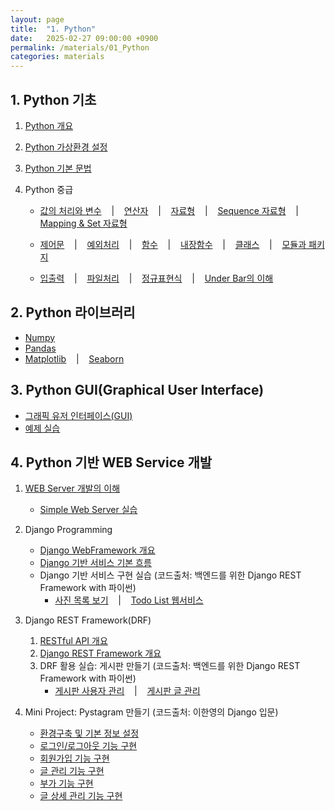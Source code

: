 ```yaml
---
layout: page
title:  "1. Python"
date:   2025-02-27 09:00:00 +0900
permalink: /materials/01_Python
categories: materials
---
```


## **1. Python 기초**

1. [Python 개요](/materials/S01-01-01-00_Python_Overview)

2. [Python 가상환경 설정](/materials/S01-01-02-00_Virtual_Environment)

3. [Python 기본 문법](https://colab.research.google.com/github/SkyLectures/LectureMaterials/blob/main/Part01_Python/S01-01-03-001_Basic.ipynb)

4. Python 중급

    - [값의 처리와 변수](https://colab.research.google.com/github/SkyLectures/LectureMaterials/blob/main/Part01_Python/S01-01-03-002_Variables.ipynb)
    &nbsp;&nbsp;&nbsp;|&nbsp;&nbsp;&nbsp;
    [연산자](https://colab.research.google.com/github/SkyLectures/LectureMaterials/blob/main/Part01_Python/S01-01-03-005_Operators.ipynb)
    &nbsp;&nbsp;&nbsp;|&nbsp;&nbsp;&nbsp;
    [자료형](https://colab.research.google.com/github/SkyLectures/LectureMaterials/blob/main/Part01_Python/S01-01-03-004_DataType.ipynb)
    &nbsp;&nbsp;&nbsp;|&nbsp;&nbsp;&nbsp;
    [Sequence 자료형](https://colab.research.google.com/github/SkyLectures/LectureMaterials/blob/main/Part01_Python/S01-01-03-006_Sequence_DataType.ipynb)
    &nbsp;&nbsp;&nbsp;|&nbsp;&nbsp;&nbsp;
    [Mapping & Set 자료형](https://colab.research.google.com/github/SkyLectures/LectureMaterials/blob/main/Part01_Python/S01-01-03-007_Mapping_Set_DataType.ipynb)

    - [제어문](https://colab.research.google.com/github/SkyLectures/LectureMaterials/blob/main/Part01_Python/S01-01-03-008_Control_Statements.ipynb)
    &nbsp;&nbsp;&nbsp;|&nbsp;&nbsp;&nbsp;
    [예외처리](https://colab.research.google.com/github/SkyLectures/LectureMaterials/blob/main/Part01_Python/S01-01-03-013_Exceptions.ipynb)
    &nbsp;&nbsp;&nbsp;|&nbsp;&nbsp;&nbsp;
    [함수](https://colab.research.google.com/github/SkyLectures/LectureMaterials/blob/main/Part01_Python/S01-01-03-009_Functions.ipynb)
    &nbsp;&nbsp;&nbsp;|&nbsp;&nbsp;&nbsp;
    [내장함수](https://colab.research.google.com/github/SkyLectures/LectureMaterials/blob/main/Part01_Python/S01-01-03-010_Built-in_Functions.ipynb)
    &nbsp;&nbsp;&nbsp;|&nbsp;&nbsp;&nbsp;
    [클래스](https://colab.research.google.com/github/SkyLectures/LectureMaterials/blob/main/Part01_Python/S01-01-03-011_Classes.ipynb)
    &nbsp;&nbsp;&nbsp;|&nbsp;&nbsp;&nbsp;
    [모듈과 패키지](https://colab.research.google.com/github/SkyLectures/LectureMaterials/blob/main/Part01_Python/S01-01-03-012_Modules_Packages.ipynb)

    - [입출력](https://colab.research.google.com/github/SkyLectures/LectureMaterials/blob/main/Part01_Python/S01-01-03-014_Inputs_Outputs.ipynb)
    &nbsp;&nbsp;&nbsp;|&nbsp;&nbsp;&nbsp;
    [파일처리](https://colab.research.google.com/github/SkyLectures/LectureMaterials/blob/main/Part01_Python/S01-01-03-015_File_Handling.ipynb)
    &nbsp;&nbsp;&nbsp;|&nbsp;&nbsp;&nbsp;
    [정규표현식](https://colab.research.google.com/github/SkyLectures/LectureMaterials/blob/main/Part01_Python/S01-01-03-016_Regular_Expressions.ipynb)
    &nbsp;&nbsp;&nbsp;|&nbsp;&nbsp;&nbsp;
    [Under Bar의 이해](https://colab.research.google.com/github/SkyLectures/LectureMaterials/blob/main/Part01_Python/S01-01-03-003_UnderBar.ipynb)


## **2. Python 라이브러리**

- [Numpy](https://colab.research.google.com/github/SkyLectures/LectureMaterials/blob/main/Part01_Python/S01-02-01_Numpy.ipynb)
- [Pandas](https://colab.research.google.com/github/SkyLectures/LectureMaterials/blob/main/Part01_Python/S01-02-02_Pandas.ipynb)
- [Matplotlib](https://colab.research.google.com/github/SkyLectures/LectureMaterials/blob/main/Part01_Python/S01-02-03_Matplotlib.ipynb)
&nbsp;&nbsp;&nbsp;|&nbsp;&nbsp;&nbsp;
[Seaborn](https://colab.research.google.com/github/SkyLectures/LectureMaterials/blob/main/Part01_Python/S01-02-04_Seaborn.ipynb)


## **3. Python GUI(Graphical User Interface)**

- [그래픽 유저 인터페이스(GUI)](https://colab.research.google.com/github/SkyLectures/LectureMaterials/blob/main/Part01_Python/S01-01-03-021_GUI.ipynb)
- [예제 실습](https://colab.research.google.com/github/SkyLectures/LectureMaterials/blob/main/Part01_Python/S01-01-03-022_Examples.ipynb)


## **4. Python 기반 WEB Service 개발**

1. [WEB Server 개발의 이해](/materials/S01-04-01-00_Web_Service_Development_Overview)
    - [Simple Web Server 실습](https://colab.research.google.com/github/SkyLectures/LectureMaterials/blob/main/Part01_Python/S01-04-01-01_Simple_Web_Server.ipynb)

2. Django Programming
    - [Django WebFramework 개요](https://colab.research.google.com/github/SkyLectures/LectureMaterials/blob/main/Part01_Python/S01-04-02-01_Django_Overview.ipynb)
    - [Django 기반 서비스 기본 흐름](https://colab.research.google.com/github/SkyLectures/LectureMaterials/blob/main/Part01_Python/S01-04-02-02_Django_Basic_Service.ipynb)
    - Django 기반 서비스 구현 실습 (코드출처: 백엔드를 위한 Django REST Framework with 파이썬)
        - [사진 목록 보기](https://colab.research.google.com/github/SkyLectures/LectureMaterials/blob/main/Part01_Python/S01-04-02-03_Django_Picture_List.ipynb)
            &nbsp;&nbsp;&nbsp;|&nbsp;&nbsp;&nbsp;
            [Todo List 웹서비스](https://colab.research.google.com/github/SkyLectures/LectureMaterials/blob/main/Part01_Python/S01-04-02-04_Django_Todo_List.ipynb)

3. Django REST Framework(DRF)
    1. [RESTful API 개요](https://colab.research.google.com/github/SkyLectures/LectureMaterials/blob/main/Part01_Python/S01-04-03-01_RESTful_API_Overview.ipynb)
    2. [Django REST Framework 개요](https://colab.research.google.com/github/SkyLectures/LectureMaterials/blob/main/Part01_Python/S01-04-03-02_DRF_Overview.ipynb)
    3. DRF 활용 실습: 게시판 만들기 (코드출처: 백엔드를 위한 Django REST Framework with 파이썬)
        - [게시판 사용자 관리](https://colab.research.google.com/github/SkyLectures/LectureMaterials/blob/main/Part01_Python/S01-04-03-03_01-DRF_BBS_Users.ipynb)
            &nbsp;&nbsp;&nbsp;|&nbsp;&nbsp;&nbsp;
            [게시판 글 관리](https://colab.research.google.com/github/SkyLectures/LectureMaterials/blob/main/Part01_Python/S01-04-03-03_02-DRF_BBS_Posts.ipynb)

4. Mini Project: Pystagram 만들기 (코드출처: 이한영의 Django 입문)
    - [환경구축 및 기본 정보 설정](/materials/S01-04-03-04_01-WebService_Pystagram_01)
    - [로그인/로그아웃 기능 구현](/materials/S01-04-03-04_02-WebService_Pystagram_02)
    - [회원가입 기능 구현](/materials/S01-04-03-04_03-WebService_Pystagram_03)
    - [글 관리 기능 구현](/materials/S01-04-03-04_04-WebService_Pystagram_04)
    - [부가 기능 구현](/materials/S01-04-03-04_05-WebService_Pystagram_05)
    - [글 상세 관리 기능 구현](/materials/S01-04-03-04_06-WebService_Pystagram_06)
